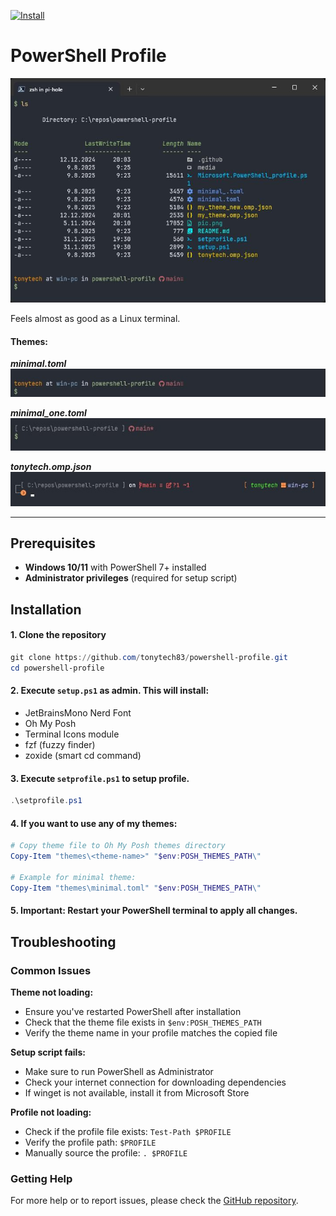 [![Install](https://github.com/tonytech83/powershell-profile/actions/workflows/main.yml/badge.svg)](https://github.com/tonytech83/powershell-profile/actions/workflows/main.yml)
# PowerShell Profile

![full](media/full.jpeg)

Feels almost as good as a Linux terminal.

#### Themes:

**_minimal.toml_**
![minimal](media/minimal.jpeg)

**_minimal\_one.toml_**
![minimal_one](media/minimal_one.jpeg)

**_tonytech.omp.json_**
![tonytech.omp.json](media/tonytech.omp.jpeg)

<hr>

## Prerequisites

- **Windows 10/11** with PowerShell 7+ installed
- **Administrator privileges** (required for setup script)

## Installation

#### 1. Clone the repository
```powershell
git clone https://github.com/tonytech83/powershell-profile.git
cd powershell-profile
```

#### 2. Execute `setup.ps1` as **admin**. This will install:

  - JetBrainsMono Nerd Font
  - Oh My Posh
  - Terminal Icons module
  - fzf (fuzzy finder)
  - zoxide (smart cd command)

#### 3. Execute `setprofile.ps1` to setup profile.
```powershell
.\setprofile.ps1
```

#### 4. If you want to use any of my themes:
```powershell
# Copy theme file to Oh My Posh themes directory
Copy-Item "themes\<theme-name>" "$env:POSH_THEMES_PATH\"

# Example for minimal theme:
Copy-Item "themes\minimal.toml" "$env:POSH_THEMES_PATH\"
```

#### 5. **Important**: Restart your PowerShell terminal to apply all changes.

## Troubleshooting

### Common Issues

**Theme not loading:**
- Ensure you've restarted PowerShell after installation
- Check that the theme file exists in `$env:POSH_THEMES_PATH`
- Verify the theme name in your profile matches the copied file

**Setup script fails:**
- Make sure to run PowerShell as Administrator
- Check your internet connection for downloading dependencies
- If winget is not available, install it from Microsoft Store

**Profile not loading:**
- Check if the profile file exists: `Test-Path $PROFILE`
- Verify the profile path: `$PROFILE`
- Manually source the profile: `. $PROFILE`

### Getting Help

For more help or to report issues, please check the [GitHub repository](https://github.com/tonytech83/powershell-profile/issues).

